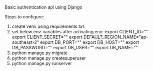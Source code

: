 Basic authentication api using Django

Steps to configure:
1. create venv using requirements.txt.
2. set below env-variables after activating env:
export CLIENT_ID=""
export CLIENT_SECRET=""
export DEFAULT_REGION_NAME="ap-southeast-2"
export DB_PORT=""
export DB_HOST=""
export DB_PASSWORD=""
export DB_USER=""
export DB_NAME=""
3. python manage.py migrate
4. python manage.py createsuperuser
5. python manage.py runserver 
